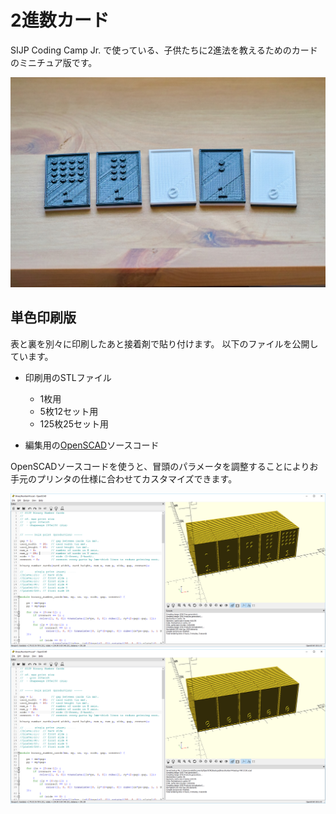 # 2進数カード

SIJP Coding Camp Jr. で使っている、子供たちに2進法を教えるためのカードのミニチュア版です。

![サンプル/sample](PrintSample.jpg)

## 単色印刷版

表と裏を別々に印刷したあと接着剤で貼り付けます。
以下のファイルを公開しています。

* 印刷用のSTLファイル
  * 1枚用
  * 5枚12セット用
  * 125枚25セット用

* 編集用の[OpenSCAD](http://www.openscad.org/)ソースコード

OpenSCADソースコードを使うと、冒頭のパラメータを調整することによりお手元のプリンタの仕様に合わせてカスタマイズできます。

![おもて/front](BinaryNumberCard1.png)
![うら/back](BinaryNumberCard0.png)

